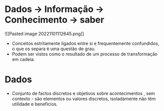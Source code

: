 # Dados -> Informação -> Conhecimento -> saber

![[Pasted image 20221101112645.png]]

- Conceitos estritamente ligados entre si e frequentemente confundidos, o que os separa é uma questão de grau.
- Podem ser vistos como o resultado de um processo de transformação em cadeia.

# Dados

- Conjunto de factos discretos e objetivos sobre acontecimentos , sem contexto - são elementos ou valores discretos, isoladamente não têm utilidade e beneficios.


